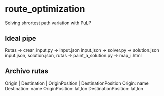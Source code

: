 # route_optimization
Solving shrortest path variation with PuLP
## Ideal pipe
Rutas -> crear_input.py -> input.json
input.json -> solver.py -> solution.json
input.json, solution.json, rutas -> paint_a_solution.py -> map_i.html
## Archivo rutas 
Origin | Destination | OriginPosition | DestinationPosition
Origin: name
Destination: name
OriginPosition: lat,lon
DestinationPosition: lat,lon

